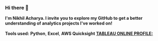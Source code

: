 ### Hi there 👋

**I'm Nikhil Acharya. I invite you to explore my GitHub to get a better understanding of analytics projects I've worked on!** <br/>
<br/>
**Tools used:** **Python**, **Excel**, **AWS Quicksight**
[**TABLEAU ONLINE PROFILE:** ](https://public.tableau.com/profile/nikhil.acharya#!/)  

<!--
**NikhilAcharya149/NikhilAcharya149** is a ✨ _special_ ✨ repository because its `README.md` (this file) appears on your GitHub profile.

Here are some ideas to get you started:

- 🔭 I’m currently working on ...
- 🌱 I’m currently learning ...
- 👯 I’m looking to collaborate on ...
- 🤔 I’m looking for help with ...
- 💬 Ask me about ...
- 📫 How to reach me: ...
- 😄 Pronouns: ...
- ⚡ Fun fact: ...
-->
